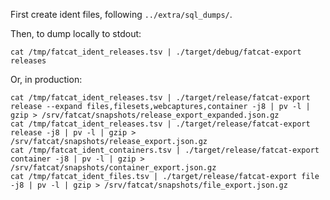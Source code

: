 
First create ident files, following `../extra/sql_dumps/`.

Then, to dump locally to stdout:

    cat /tmp/fatcat_ident_releases.tsv | ./target/debug/fatcat-export releases

Or, in production:

    cat /tmp/fatcat_ident_releases.tsv | ./target/release/fatcat-export release --expand files,filesets,webcaptures,container -j8 | pv -l | gzip > /srv/fatcat/snapshots/release_export_expanded.json.gz
    cat /tmp/fatcat_ident_releases.tsv | ./target/release/fatcat-export release -j8 | pv -l | gzip > /srv/fatcat/snapshots/release_export.json.gz
    cat /tmp/fatcat_ident_containers.tsv | ./target/release/fatcat-export container -j8 | pv -l | gzip > /srv/fatcat/snapshots/container_export.json.gz
    cat /tmp/fatcat_ident_files.tsv | ./target/release/fatcat-export file -j8 | pv -l | gzip > /srv/fatcat/snapshots/file_export.json.gz

